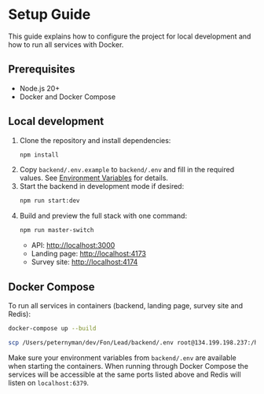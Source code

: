 # Setup Guide

This guide explains how to configure the project for local development and how to run all services with Docker.

## Prerequisites

- Node.js 20+
- Docker and Docker Compose

## Local development

1. Clone the repository and install dependencies:
   ```bash
   npm install
   ```
2. Copy `backend/.env.example` to `backend/.env` and fill in the required values. See [Environment Variables](environment-variables.md) for details.
3. Start the backend in development mode if desired:
   ```bash
   npm run start:dev
   ```
4. Build and preview the full stack with one command:
   ```bash
   npm run master-switch
   ```
   - API: <http://localhost:3000>
   - Landing page: <http://localhost:4173>
   - Survey site: <http://localhost:4174>

## Docker Compose

To run all services in containers (backend, landing page, survey site and Redis):

```bash
docker-compose up --build
```
```bash
scp /Users/peternyman/dev/Fon/Lead/backend/.env root@134.199.198.237:/home/Lead/backend/.env
```


Make sure your environment variables from `backend/.env` are available when starting the containers. When running through Docker Compose the services will be accessible at the same ports listed above and Redis will listen on `localhost:6379`.
